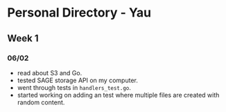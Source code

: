 # Personal Directory - Yau

## Week 1
### 06/02
- read about S3 and Go.
- tested SAGE storage API on my computer.
- went through tests in `handlers_test.go`.
- started working on adding an test where multiple files are created with random content.
